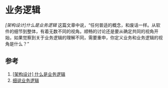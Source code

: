 # 业务逻辑

*[架构设计]什么是业务逻辑* 这篇文章中说，“任何普适的概念，和废话一样。从软件的细节到整体，有着无数不同的视角。顺畅的讨论还是要从确定共同的视角开始，如果觉察到关于业务逻辑的理解不同，需要重申，你定义业务和业务逻辑的视角是什么？”

##


## 参考

1. [[架构设计] 什么是业务逻辑](http://blog.csdn.net/HorkyChen/article/details/45050969)
2. [细说业务逻辑](http://www.uml.org.cn/zjjs/201008021.asp)